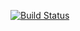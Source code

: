 [![Build Status](https://ci.nilux.be/api/badges/hntourne/docker-mailserver/status.svg)](https://ci.nilux.be/hntourne/docker-mailserver)
